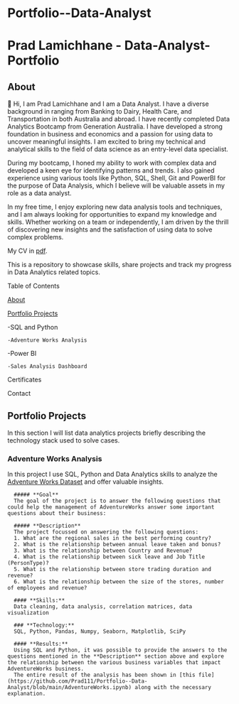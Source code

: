 # Portfolio--Data-Analyst
# **Prad Lamichhane - Data-Analyst-Portfolio**
## **About**
👋 Hi, I am Prad Lamichhane and I am a Data Analyst. I have a diverse background in ranging from Banking to Dairy, Health Care, and Transportation in both Australia and abroad. I have recently completed Data Analytics Bootcamp from Generation Australia. I have developed a strong foundation in business and economics and a passion for using data to uncover meaningful insights. I am excited to bring my technical and analytical skills to the field of data science as an entry-level data specialist.

During my bootcamp, I honed my ability to work with complex data and developed a keen eye for identifying patterns and trends. I also gained experience using various tools like Python, SQL, Shell, Git and PowerBI for the purpose of Data Analysis, which I believe will be valuable assets in my role as a data analyst.

In my free time, I enjoy exploring new data analysis tools and techniques, and I am always looking for opportunities to expand my knowledge and skills. Whether working on a team or independently, I am driven by the thrill of discovering new insights and the satisfaction of using data to solve complex problems.

My CV in [pdf](https://github.com/Prad111/Portfolio--Data-Analyst/blob/main/Prad_Resume_github.pdf).

This is a repository to showcase skills, share projects and track my progress in Data Analytics related topics.


Table of Contents

[About](https://github.com/Prad111/Portfolio--Data-Analyst/blob/main/README.md#about)

[Portfolio Projects](https://github.com/Prad111/Portfolio--Data-Analyst/blob/main/README.md#portfolio-projects)

  

  -SQL and Python

    -Adventure Works Analysis

  -Power BI

    -Sales Analysis Dashboard

Certificates

Contact


## **Portfolio Projects**
In this section I will list data analytics projects briefly describing the technology stack used to solve cases.

### **Adventure Works Analysis**
In this project I use SQL, Python and Data Analytics skills to analyze the [Adventure Works Dataset](https://learn.microsoft.com/en-us/sql/samples/adventureworks-install-configure?view=sql-server-ver15&tabs=ssms) and offer valuable insights. 

      ##### **Goal**
      The goal of the project is to answer the following questions that could help the management of AdventureWorks answer some important questions about their business:
      
      ##### **Description**
      The project focussed on answering the following questions:
      1. What are the regional sales in the best performing country?
      2. What is the relationship between annual leave taken and bonus?
      3. What is the relationship between Country and Revenue?
      4. What is the relationship between sick leave and Job Title (PersonType)?
      5. What is the relationship between store trading duration and revenue?
      6. What is the relationship between the size of the stores, number of employees and revenue?
      
      #### **Skills:** 
      Data cleaning, data analysis, correlation matrices, data visualization
      
      ### **Technology:**
      SQL, Python, Pandas, Numpy, Seaborn, Matplotlib, SciPy
      
      #### **Results:**
      Using SQL and Python, it was possible to provide the answers to the questions mentioned in the **Description** section above and explore the relationship between the various business variables that impact AdventureWorks business.
      The entire result of the analysis has been shown in [this file](https://github.com/Prad111/Portfolio--Data-Analyst/blob/main/AdventureWorks.ipynb) along with the necessary explanation.
      
      
      
